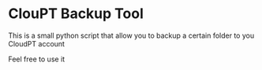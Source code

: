 ClouPT Backup Tool
==================

This is a small python script that allow you to backup a certain folder to you CloudPT account

Feel free to use it